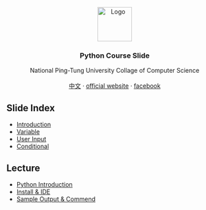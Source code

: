 <div id="top"></div>


<div align="center">
<img src="http://nptucsss.com/python/images/ccs_logo.png" alt="Logo" width="80" height="80" />
<h3 align="center">Python Course Slide</h3>

<p align="center">
National Ping-Tung University Collage of Computer Science
<br/>
<br/>
<a href="https://github.com/NPTUCSSS/python/tree/main/CHINESE">中文</a>
		·
<a href="https://ccs.nptu.edu.tw/index.php?Lang=en">official website</a>
		·
<a href="https://www.facebook.com/nptu.ccs/">facebook</a>
</p>
</div>

## Slide Index

- [Introduction](https://nptucsss.com/python/introduction)
- [Variable](https://nptucsss.com/python/variable)
- [User Input](https://nptucsss.com/python/input)
- [Conditional](https://nptucsss.com/python/conditional)

## Lecture

- [Python Introduction](https://hackmd.io/@nptucsss/HyE-Qg2DF)
- [Install & IDE](https://hackmd.io/@nptucsss/ry2gVNpPK)
- [Sample Output & Commend](https://hackmd.io/@nptucsss/rJHPSETDY)
